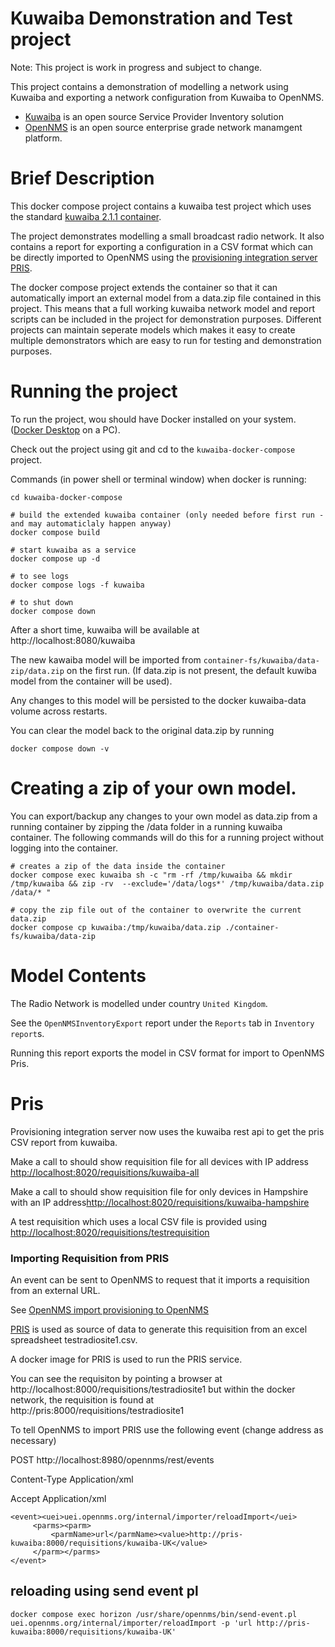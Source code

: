 # Kuwaiba Demonstration and Test project

Note: This project is work in progress and subject to change.

This project contains a demonstration of modelling a network using Kuwaiba and exporting a network configuration from Kuwaiba to OpenNMS. 
* [Kuwaiba](https://www.kuwaiba.org/) is an open source Service Provider Inventory solution
* [OpenNMS](https://github.com/OpenNMS/opennms) is an open source enterprise grade network manamgent platform.

# Brief Description
This docker compose project contains a kuwaiba test project which uses the standard [kuwaiba 2.1.1 container](https://hub.docker.com/r/neotropic/kuwaiba).

The project demonstrates modelling a small broadcast radio network.
It also contains a report for exporting a configuration in a CSV format which can be directly imported to OpenNMS
using the [provisioning integration server PRIS](https://docs.opennms.com/pris/2.1.0/index.html).

The docker compose project extends the container so that it can automatically import an external model from a data.zip file contained in this project.
This means that a full working kuwaiba network model and report scripts can be included in the project for demonstration purposes.
Different projects can maintain seperate models which makes it easy to create multiple demonstrators which are easy to run for testing and demonstration purposes.

# Running the project
To run the project, wou should have Docker installed on your system.
([Docker Desktop](https://docs.docker.com/desktop/) on a PC).

Check out the project using git and cd to the `kuwaiba-docker-compose` project.

Commands (in power shell or terminal window) when docker is running:

```
cd kuwaiba-docker-compose

# build the extended kuwaiba container (only needed before first run - and may automaticlaly happen anyway)
docker compose build

# start kuwaiba as a service
docker compose up -d

# to see logs
docker compose logs -f kuwaiba

# to shut down
docker compose down
```
After a short time, kuwaiba will be available at http://localhost:8080/kuwaiba

The new kawaiba model will be imported from `container-fs/kuwaiba/data-zip/data.zip` on the first run.
(If data.zip is not present, the default kuwiba model from the container will be used).

Any changes to this model will be persisted to the docker kuwaiba-data volume across restarts.


You can clear the model back to the original data.zip by running

```
docker compose down -v
```

# Creating a zip of your own model.

You can export/backup any changes to your own model as data.zip from a running container by zipping the /data folder in a running kuwaiba container.
The following commands will do this for a running project without logging into the container.

```
# creates a zip of the data inside the container
docker compose exec kuwaiba sh -c "rm -rf /tmp/kuwaiba && mkdir /tmp/kuwaiba && zip -rv  --exclude='/data/logs*' /tmp/kuwaiba/data.zip /data/* "

# copy the zip file out of the container to overwrite the current data.zip
docker compose cp kuwaiba:/tmp/kuwaiba/data.zip ./container-fs/kuwaiba/data-zip
```

# Model Contents
The Radio Network is modelled under country `United Kingdom`.

See the `OpenNMSInventoryExport` report under the `Reports` tab in `Inventory report`s. 

Running this report exports the model in CSV format for import to OpenNMS Pris.



# Pris

Provisioning integration server now uses the kuwaiba rest api to get the pris CSV report from kuwaiba.

Make a call to should show requisition file for all devices with IP address [http://localhost:8020/requisitions/kuwaiba-all](http://localhost:8020/requisitions/kuwaiba-all)


Make a call to should show requisition file for only devices in Hampshire with an IP address[http://localhost:8020/requisitions/kuwaiba-hampshire](http://localhost:8020/requisitions/kuwaiba-hampshire)

A test requisition which uses a local CSV file is provided using [http://localhost:8020/requisitions/testrequisition](http://localhost:8020/requisitions/testrequisition)

### Importing Requisition from PRIS


An event can be sent to OpenNMS to request that it imports a requisition from an external URL.

See [OpenNMS import provisioning to OpenNMS](https://docs.opennms.com/pris/2.0.0/provision-to-opennms.html)

[PRIS](https://docs.opennms.com/pris/2.0.0/index.html) is used as source of data to generate this requisition from an excel spreadsheet testradiosite1.csv.

A docker image for PRIS is used to run the PRIS service. 

You can see the requisiton by pointing a browser at http://localhost:8000/requisitions/testradiosite1  but within the docker network, the requisition is found at http://pris:8000/requisitions/testradiosite1

To tell OpenNMS to import PRIS use the following event (change address as necessary)

POST http://localhost:8980/opennms/rest/events

Content-Type Application/xml

Accept Application/xml

```
<event><uei>uei.opennms.org/internal/importer/reloadImport</uei>
     <parms><parm>
         <parmName>url</parmName><value>http://pris-kuwaiba:8000/requisitions/kuwaiba-UK</value>
     </parm></parms> 
</event>
```

## reloading using send event pl

```
docker compose exec horizon /usr/share/opennms/bin/send-event.pl uei.opennms.org/internal/importer/reloadImport -p 'url http://pris-kuwaiba:8000/requisitions/kuwaiba-UK' 
```
